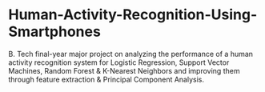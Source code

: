 # Human-Activity-Recognition-Using-Smartphones
B. Tech final-year major project on analyzing the performance of a human activity recognition system for Logistic Regression, Support Vector Machines, Random Forest & K-Nearest Neighbors and improving them through feature extraction & Principal Component Analysis.
